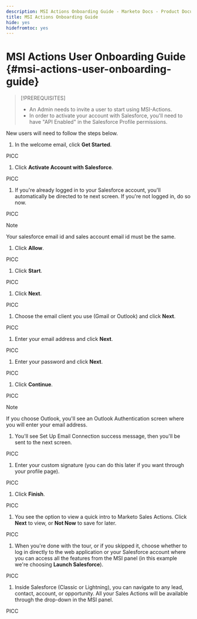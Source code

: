 ```yaml
---
description: MSI Actions Onboarding Guide - Marketo Docs - Product Documentation
title: MSI Actions Onboarding Guide
hide: yes
hidefromtoc: yes
---
```

# MSI Actions User Onboarding Guide {#msi-actions-user-onboarding-guide}

>[!PREREQUISITES]
>
>* An Admin needs to invite a user to start using MSI-Actions.  
>* In order to activate your account with Salesforce, you'll need to have "API Enabled" in the Salesforce Profile permissions.

New users will need to follow the steps below.

1. In the welcome email, click **Get Started**.

PICC

1. Click **Activate Account with Salesforce**.

PICC

1. If you're already logged in to your Salesforce account, you'll automatically be directed to te next screen. If you're not logged in, do so now.

PICC

>[!NOTE]
>
>Your salesforce email id and sales account email id must be the same.

1. Click **Allow**.

PICC

1. Click **Start**.

PICC

1. Click **Next**.

PICC

1. Choose the email client you use (Gmail or Outlook) and click **Next**.

PICC

1. Enter your email address and click **Next**.

PICC

1. Enter your password and click **Next**.

PICC

1. Click **Continue**.

PICC

>[!NOTE]
>
>If you choose Outlook, you'll see an Outlook Authentication screen where you will enter your email address.

1. You'll see Set Up Email Connection success message, then you'll be sent to the next screen.

PICC

1. Enter your custom signature (you can do this later if you want through your profile page).

PICC

1. Click **Finish**.

PICC

1. You see the option to view a quick intro to Marketo Sales Actions. Click **Next** to view, or **Not Now** to save for later.

PICC

1. When you're done with the tour, or if you skipped it, choose whether to log in directly to the web application or your Salesforce account where you can access all the features from the MSI panel (in this example we're choosing **Launch Salesforce**).

PICC

1. Inside Salesforce (Classic or Lightning), you can navigate to any lead, contact, account, or opportunity. All your Sales Actions will be available through the drop-down in the MSI panel.

PICC
